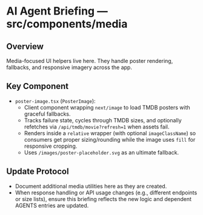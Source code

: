 # AI Agent Briefing — src/components/media

## Overview
Media-focused UI helpers live here. They handle poster rendering, fallbacks, and responsive imagery across the app.

## Key Component
- `poster-image.tsx` (`PosterImage`):
  - Client component wrapping `next/image` to load TMDB posters with graceful fallbacks.
  - Tracks failure state, cycles through TMDB sizes, and optionally refetches via `/api/tmdb/movie?refresh=1` when assets fail.
  - Renders inside a `relative` wrapper (with optional `imageClassName`) so consumers get proper sizing/rounding while the image uses `fill` for responsive cropping.
  - Uses `/images/poster-placeholder.svg` as an ultimate fallback.

## Update Protocol
- Document additional media utilities here as they are created.
- When response handling or API usage changes (e.g., different endpoints or size lists), ensure this briefing reflects the new logic and dependent AGENTS entries are updated.
